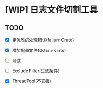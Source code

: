 # [WIP] 日志文件切割工具

## TODO

- [x] 更优雅的处理错误(failure Crate)

- [x] 增加配置文件(dotenv crate)

- [ ] 测试

- [ ] Exclude Filter[过滤条件]

- [x] ThreadPool(不完善)